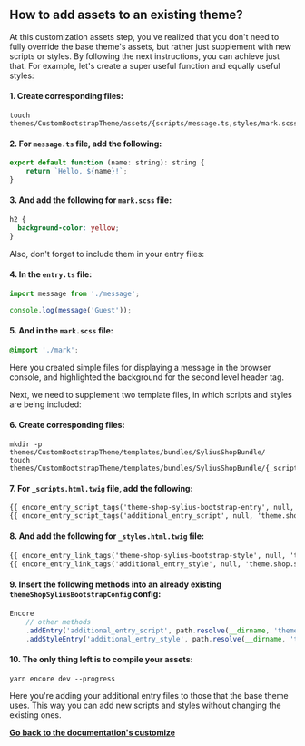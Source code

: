 ## How to add assets to an existing theme?

At this customization assets step, you've realized that you don't need to fully override the base theme's assets,
but rather just supplement with new scripts or styles. By following the next instructions, you can achieve just that.
For example, let's create a super useful function and equally useful styles:

#### 1. Create corresponding files:

```shell
touch themes/CustomBootstrapTheme/assets/{scripts/message.ts,styles/mark.scss}
```

#### 2. For `message.ts` file, add the following:

```javascript
export default function (name: string): string {
    return `Hello, ${name}!`;
}
```

#### 3. And add the following for `mark.scss` file:

```scss
h2 {
  background-color: yellow;
}
```

Also, don't forget to include them in your entry files:

#### 4. In the `entry.ts` file:

```typescript
import message from './message';

console.log(message('Guest'));
```

#### 5. And in the `mark.scss` file:

```scss
@import './mark';
```

Here you created simple files for displaying a message in the browser console, and highlighted the background for the second level header tag.

Next, we need to supplement two template files, in which scripts and styles are being included:

#### 6. Create corresponding files:

```shell
mkdir -p themes/CustomBootstrapTheme/templates/bundles/SyliusShopBundle/
touch themes/CustomBootstrapTheme/templates/bundles/SyliusShopBundle/{_scripts.html.twig,_styles.html.twig}
```

#### 7. For `_scripts.html.twig` file, add the following:

```html
{{ encore_entry_script_tags('theme-shop-sylius-bootstrap-entry', null, 'theme.shop.sylius_bootstrap') }}
{{ encore_entry_script_tags('additional_entry_script', null, 'theme.shop.sylius_bootstrap') }}
```

#### 8. And add the following for `_styles.html.twig` file:

```html
{{ encore_entry_link_tags('theme-shop-sylius-bootstrap-style', null, 'theme.shop.sylius_bootstrap') }}
{{ encore_entry_link_tags('additional_entry_style', null, 'theme.shop.sylius_bootstrap') }}
```

#### 9. Insert the following methods into an already existing `themeShopSyliusBootstrapConfig` config:

```javascript
Encore
    // other methods
    .addEntry('additional_entry_script', path.resolve(__dirname, 'themes/CustomBootstrapTheme/assets/scripts/entry.ts'))
    .addStyleEntry('additional_entry_style', path.resolve(__dirname, 'themes/CustomBootstrapTheme/assets/styles/entry.scss'))
```

#### 10. The only thing left is to compile your assets:

```shell
yarn encore dev --progress
```

Here you're adding your additional entry files to those that the base theme uses.
This way you can add new scripts and styles without changing the existing ones.

**[Go back to the documentation's customize](customize.md)**
